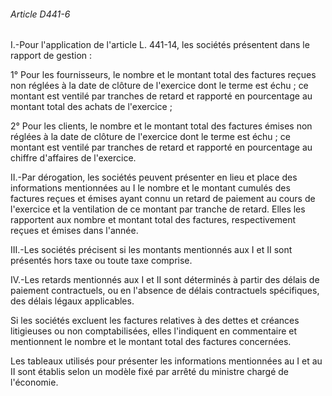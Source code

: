 ###### Article D441-6

I.-Pour l'application de l'article L. 441-14, les sociétés présentent dans le rapport de gestion :

1° Pour les fournisseurs, le nombre et le montant total des factures reçues non réglées à la date de clôture de l'exercice dont le terme est échu ; ce montant est ventilé par tranches de retard et rapporté en pourcentage au montant total des achats de l'exercice ;

2° Pour les clients, le nombre et le montant total des factures émises non réglées à la date de clôture de l'exercice dont le terme est échu ; ce montant est ventilé par tranches de retard et rapporté en pourcentage au chiffre d'affaires de l'exercice.

II.-Par dérogation, les sociétés peuvent présenter en lieu et place des informations mentionnées au I le nombre et le montant cumulés des factures reçues et émises ayant connu un retard de paiement au cours de l'exercice et la ventilation de ce montant par tranche de retard. Elles les rapportent aux nombre et montant total des factures, respectivement reçues et émises dans l'année.

III.-Les sociétés précisent si les montants mentionnés aux I et II sont présentés hors taxe ou toute taxe comprise.

IV.-Les retards mentionnés aux I et II sont déterminés à partir des délais de paiement contractuels, ou en l'absence de délais contractuels spécifiques, des délais légaux applicables.

Si les sociétés excluent les factures relatives à des dettes et créances litigieuses ou non comptabilisées, elles l'indiquent en commentaire et mentionnent le nombre et le montant total des factures concernées.

Les tableaux utilisés pour présenter les informations mentionnées au I et au II sont établis selon un modèle fixé par arrêté du ministre chargé de l'économie.

